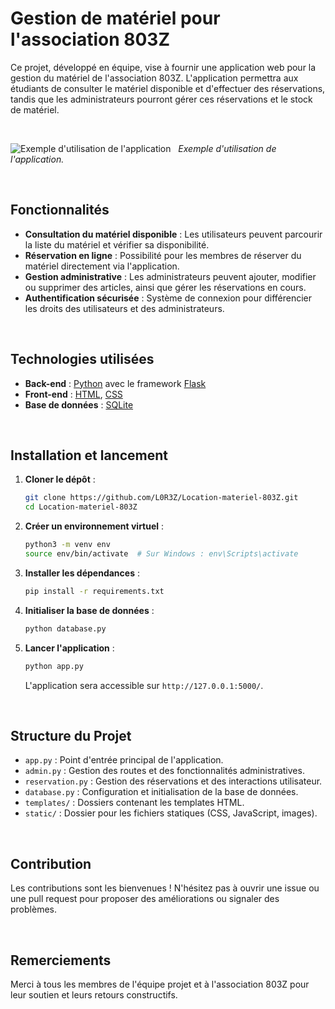 # Gestion de matériel pour l'association 803Z

Ce projet, développé en équipe, vise à fournir une application web pour la gestion du matériel de l'association 803Z. L'application permettra aux étudiants de consulter le matériel disponible et d'effectuer des réservations, tandis que les administrateurs pourront gérer ces réservations et le stock de matériel.

&nbsp;

![Exemple d'utilisation de l'application](https://www.adelie-ferre.miamo.fr/img/803z-02.gif)
&nbsp; *Exemple d'utilisation de l'application.*

&nbsp; 

## Fonctionnalités

- **Consultation du matériel disponible** : Les utilisateurs peuvent parcourir la liste du matériel et vérifier sa disponibilité.
- **Réservation en ligne** : Possibilité pour les membres de réserver du matériel directement via l'application.
- **Gestion administrative** : Les administrateurs peuvent ajouter, modifier ou supprimer des articles, ainsi que gérer les réservations en cours.
- **Authentification sécurisée** : Système de connexion pour différencier les droits des utilisateurs et des administrateurs.

&nbsp;

## Technologies utilisées

- **Back-end** : [Python](https://www.python.org/) avec le framework [Flask](https://flask.palletsprojects.com/)
- **Front-end** : [HTML](https://developer.mozilla.org/fr/docs/Web/HTML), [CSS](https://developer.mozilla.org/fr/docs/Web/CSS)
- **Base de données** : [SQLite](https://www.sqlite.org/)

&nbsp;

## Installation et lancement

1. **Cloner le dépôt** :
   ```bash
   git clone https://github.com/L0R3Z/Location-materiel-803Z.git
   cd Location-materiel-803Z
   ```

2. **Créer un environnement virtuel** :
   ```bash
   python3 -m venv env
   source env/bin/activate  # Sur Windows : env\Scripts\activate
   ```

3. **Installer les dépendances** :
   ```bash
   pip install -r requirements.txt
   ```

4. **Initialiser la base de données** :
   ```bash
   python database.py
   ```

5. **Lancer l'application** :
   ```bash
   python app.py
   ```
   L'application sera accessible sur `http://127.0.0.1:5000/`.
   
&nbsp; 

## Structure du Projet

- `app.py` : Point d'entrée principal de l'application.
- `admin.py` : Gestion des routes et des fonctionnalités administratives.
- `reservation.py` : Gestion des réservations et des interactions utilisateur.
- `database.py` : Configuration et initialisation de la base de données.
- `templates/` : Dossiers contenant les templates HTML.
- `static/` : Dossier pour les fichiers statiques (CSS, JavaScript, images).

&nbsp;

## Contribution

Les contributions sont les bienvenues ! N'hésitez pas à ouvrir une issue ou une pull request pour proposer des améliorations ou signaler des problèmes.

&nbsp; 

## Remerciements

Merci à tous les membres de l'équipe projet et à l'association 803Z pour leur soutien et leurs retours constructifs.
